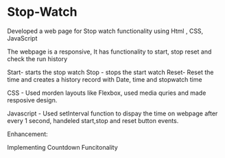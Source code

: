 # Stop-Watch
Developed a web page for Stop watch functionality using  Html , CSS, JavaScript 

The webpage is a responsive, It has functionality to start, stop reset and check the run history

Start- starts the stop watch
Stop - stops the start watch
Reset- Reset the time and creates a history record with Date, time and stopwatch time

CSS - Used morden layouts like Flexbox, used media quries and made resposive design.

Javascript - Used setInterval function to dispay the time on webpage after every 1 second, handeled start,stop and reset button events.


Enhancement:

Implementing Countdown Funcitonality

